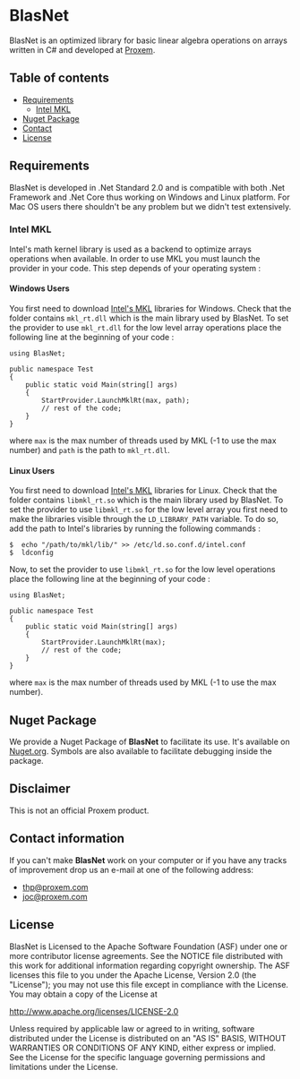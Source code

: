 # BlasNet
BlasNet is an optimized library for basic linear algebra operations on arrays written in C\# and developed at [Proxem](https://proxem.com).

## Table of contents

* [Requirements](#requirements)
   * [Intel MKL](#intel-mkl)    
* [Nuget Package](#nuget-package)
* [Contact](#contact) 
* [License](#license)

## Requirements

BlasNet is developed in .Net Standard 2.0 and is compatible with both .Net Framework and .Net Core thus working on Windows and Linux platform.
For Mac OS users there shouldn't be any problem but we didn't test extensively.

### Intel MKL

Intel's math kernel library is used as a backend to optimize arrays operations when available. 
In order to use MKL you must launch the provider in your code. This step depends of your operating system :

#### Windows Users

You first need to download [Intel's MKL](https://software.intel.com/en-us/mkl) libraries for Windows. Check that the folder contains `mkl_rt.dll` which is the main library used by BlasNet.
To set the provider to use `mkl_rt.dll` for the low level array operations place the following line at the beginning of your code :
```
using BlasNet;

public namespace Test
{
    public static void Main(string[] args)
    {
        StartProvider.LaunchMklRt(max, path);
        // rest of the code;
    }
}
```
where ```max``` is the max number of threads used by MKL (-1 to use the max number) and `path` is the path to `mkl_rt.dll`.

#### Linux Users

You first need to download [Intel's MKL](https://software.intel.com/en-us/mkl) libraries for Linux. Check that the folder contains `libmkl_rt.so` which is the main library used by BlasNet.
To set the provider to use `libmkl_rt.so` for the low level array you first need to make the libraries visible through the `LD_LIBRARY_PATH` variable. 
To do so, add the path to Intel's libraries by running the following commands : 

```
$  echo "/path/to/mkl/lib/" >> /etc/ld.so.conf.d/intel.conf
$  ldconfig
```

Now, to set the provider to use `libmkl_rt.so` for the low level operations place the following line at the beginning of your code :

```
using BlasNet;

public namespace Test
{
    public static void Main(string[] args)
    {
        StartProvider.LaunchMklRt(max);
        // rest of the code;
    }
}
```
where `max` is the max number of threads used by MKL (-1 to use the max number).


## Nuget Package

We provide a Nuget Package of **BlasNet** to facilitate its use. It's available on [Nuget.org](https://www.nuget.org/packages/Proxem.BlasNet/). 
Symbols are also available to facilitate debugging inside the package.

## Disclaimer

This is not an official Proxem product.

## Contact information

If you can't make **BlasNet** work on your computer or if you have any tracks of improvement drop us an e-mail at one of the following address:
- thp@proxem.com
- joc@proxem.com

## License

BlasNet is Licensed to the Apache Software Foundation (ASF) under one or more contributor license agreements.
See the NOTICE file distributed with this work for additional information regarding copyright ownership.
The ASF licenses this file to you under the Apache License, Version 2.0 (the "License"); you may not use this file except in compliance with the License.
You may obtain a copy of the License at

http://www.apache.org/licenses/LICENSE-2.0

Unless required by applicable law or agreed to in writing, software distributed under the License is distributed on an "AS IS" BASIS, WITHOUT WARRANTIES OR CONDITIONS OF ANY KIND, either express or implied.
See the License for the specific language governing permissions and limitations under the License.
